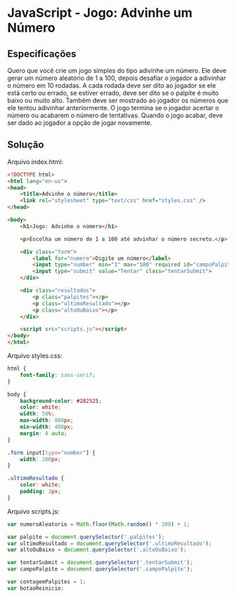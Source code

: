 # JavaScript - Jogo: Advinhe um Número

## Especificações

Quero que você crie um jogo simples do tipo adivinhe um número. 
Ele deve gerar um número aleatório de 1 a 100, depois desafiar o jogador a adivinhar o número em 10 rodadas. 
A cada rodada deve ser dito ao jogador se ele está certo ou errado, se estiver errado, deve ser dito se o palpite é muito baixo ou muito alto. 
Também deve ser mostrado ao jogador os números que ele tentou adivinhar anteriormente. 
O jogo termina se o jogador acertar o número ou acabarem o número de tentativas. 
Quando o jogo acabar, deve ser dado ao jogador a opção de jogar novamente.

## Solução

Arquivo index.html:

~~~html
<!DOCTYPE html>
<html lang="en-us">
<head>
    <title>Advinhe o número</title>
    <link rel="stylesheet" type="text/css" href="styles.css" />
</head>

<body>
    <h1>Jogo: Advinhe o número</h1>

    <p>Escolha um número de 1 a 100 até advinhar o número secreto.</p>

    <div class="form">
        <label for="numero">Digite um número</label>
        <input type="number" min="1" max="100" required id="campoPalpite" class="campoPalpite">
        <input type="submit" value="Tentar" class="tentarSubmit">
    </div>

    <div class="resultados">
        <p class="palpites"></p>
        <p class="ultimoResultado"></p>
        <p class="altoOuBaixo"></p>
    </div>

    <script src="scripts.js"></script>
</body>
</html>
~~~

Arquivo styles.css:

~~~css
html {
    font-family: sans-serif;
}

body {
    background-color: #282525;
    color: white;
    width: 50%;
    max-width: 800px;
    min-width: 480px;
    margin: 0 auto;
}

.form input[type="number"] {
    width: 200px;
}

.ultimoResultado {
    color: white;
    padding: 3px;
}
~~~

Arquivo scripts.js: 

~~~javascript
var numeroAleatorio = Math.floor(Math.random() * 100) + 1;

var palpite = document.querySelector('.palpites');
var ultimoResultado = document.querySelector('.ultimoResultado');
var altoOuBaixo = document.querySelector('.altoOuBaixo');

var tentarSubmit = document.querySelector('.tentarSubmit');
var campoPalpite = document.querySelector('.campoPalpite');

var contagemPalpites = 1;
var botaoReinicio;
~~~

